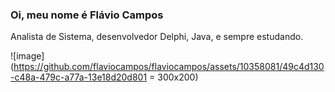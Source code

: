 ### Oi, meu nome é Flávio Campos
Analista de Sistema, desenvolvedor Delphi, Java, e sempre estudando.

![image](https://github.com/flaviocampos/flaviocampos/assets/10358081/49c4d130-c48a-479c-a77a-13e18d20d801 = 300x200)


<!--
**flaviocampos/flaviocampos** is a ✨ _special_ ✨ repository because its `README.md` (this file) appears on your GitHub profile.

Here are some ideas to get you started:

- 🔭 I’m currently working on ...
- 🌱 I’m currently learning ...
- 👯 I’m looking to collaborate on ...
- 🤔 I’m looking for help with ...
- 💬 Ask me about ...
- 📫 How to reach me: ...
- 😄 Pronouns: ...
- ⚡ Fun fact: ...
-->
